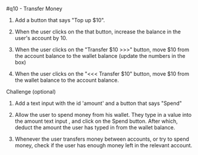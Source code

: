 #q10 - Transfer Money

1. Add a button that says "Top up \$10".

2. When the user clicks on the that button, increase the balance in the user's account by 10.

3. When the user clicks on the "Transfer $10 >>>" button, move $10 from the account balance to the wallet balance (update the numbers in the box)

4. When the user clicks on the "<<< Transfer $10" button, move $10 from the wallet balance to the account balance.

Challenge (optional)

1. Add a text input with the id 'amount' and a button that says "Spend"

2. Allow the user to spend money from his wallet. They type in a value into the amount text input , and click on the Spend button. After which, deduct the amount the user has typed in from the wallet balance.

3. Whenever the user transfers money between accounts, or try to spend money, check if the user has enough money left in the relevant account.
